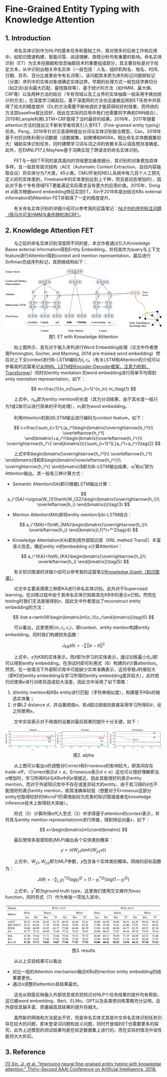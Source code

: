 # Fine-Grained Entity Typing with Knowledge Attention

## 1. Introduction

&emsp;&emsp;命名实体识别作为NLP的基本任务和基础工作，其对很多的后继工作和应用中，如知识图谱构建、智能问答、阅读理解、舆情分析均有重要的影响。命名实体识别（ET）为文本挖掘掘和信息抽取技术的重要组成部分，其主要目标是对于给定文本，从中识别出相关命名实体（一般包括：人名、组织机构名、地名、时间、日期、货币、百分比或某些专有名词等）。该问题其本质为序列标记问题即标记（分类）序列中的实体对象或确定实体边界，早期的处理方式一般包括字典切分（如正向\反向最大匹配、最短路径等）、基于统计的方法（如HMM、最大熵、CRF等）以及两种方法的结合（专有领域以及工业界的实体抽取一般采用字典加统计的方法）。在深度学习崛起后，基于深度网的方法也迅速被运用到ET任务中并获得了较大的精度提升（DL的方法需要不断地调优才能获得较好的效果，而传统的方法其baseline就比较好，因此在实际的应用中我们也需要将字典和DNN结合），2015年Lample利用LSTM+CRF取得了当时最好的结果。2016年，2017年随着attention方法的提出又不断有学者将其引入至FET（Fine-grained entity typing）任务。Peng，2016年针对汉语语种提出分词与实体识别联合模型，Cao，2018年基于对抗训练利用分词数据（该数据集，如微博和MSRA，相比命名实体数据集较大）辅助实体识别任务，同时建模学习词与词之间的依赖关系以调高预测准确度。此外，在EMNLP17上Mayhew基于词典实现了跨语言的命名实体识别。

&emsp;&emsp;FET与一般ET不同的是其面向的领域更加垂直细分，其识别的对象更加具体多样，且一般具有层次结构（ACE（Automatic Context Extraction，自动内容抽取会议）将实体分为7大类，45小类，CMU开发的NELL系统中有几百个人工预先定义好的实体类别，Freebase中的实体类别达到上千种，而且是动态增加的），因此对于各个专有领域FET更能满足实际需求且有更大的应用价值。2015年，Dong et al首次根据word embedding特征实现ET，Xin于2018年提出结合KBs external information的Attention FET并取得了一定的精度提升。

&emsp;&emsp;有关命名实体识别的详细介绍可以参考我的这篇笔记：[NLP中的序列标注问题（隐马尔可夫HMM与条件随机场CRF）](https://zhuanlan.zhihu.com/p/50184092)。

## 2. Knowldege Attention FET

&emsp;&emsp;与之前的命名实体识别深度网不同的是，本文作者通过引入Knowledge Bases external information得到Entity Embedding，并将其作为query与上下文feature进行Attention得到context and mention representation，最后进行Softmax完成序列标记，其网络结构如下：

<center>

![ET with KA](KA.png)
<br/>
图1. ET with Knowledge Atttention 
</center>

&emsp;&emsp;如上图所示，首先对于输入序列进行Word Embedding处理（论文中作者使用Pennington, Socher, and Manning, 2014 pre-trained word embedding）然后对上下文context进行Bi-LSTM编码为$l_i,r_i$。（有关LSTM和Attention的介绍可以参看我的这篇笔记[从RNN、LSTM到Encoder-Decoder框架、注意力机制、Transformer](https://zhuanlan.zhihu.com/p/50915723)）同时对entity mentation 的word embedding进行简单平均得到entiy mentation representation，如下：

$$
m=\frac{1}{n_m}\sum_{i=1}^{n_m} m_i\tag{1}
$$

&emsp;&emsp;上式中，$n_m$即为entity mention的长度（其为分词结果，由于其长度一般只为1或2故可以进行简单的平均处理），$m_i$即为word embedding。

&emsp;&emsp;利用Attention机制对LSTM输出进行编码为context feature，如下：

$$
c=\frac{\sum_{i=1}^L(a_i^l\begin{bmatrix}\overrightarrow{h_i^l}\\ \overleftarrow{h_i^l} \end{bmatrix}+a_i^r\begin{bmatrix}\overleftarrow{h_i^r}\\ \overrightarrow{h_i^r} \end{bmatrix})}{\sum_{i=1}^{L}a_i^l+a_i^r}\tag{2}
$$

&emsp;&emsp;上式中$\begin{bmatrix}\overrightarrow{h_i^l}\\ \overleftarrow{h_i^l} \end{bmatrix}$和$\begin{bmatrix}\overleftarrow{h_i^r}\\ \overrightarrow{h_i^r} \end{bmatrix}$即为Bi-LSTM输出结果，$a_i^l$和$a_i^r$即为Attention输出。其一般有三种计算方式：

- Semantic Attention(SA)即只根据LSTM输出计算：
    
$$
a_i^{SA}=\sigma(W_{S1}tanh(W_{S2}\begin{bmatrix}\overrightarrow{h_i}\\ \overleftarrow{h_i} \end{bmatrix}))\tag{3}
$$

- Mention Attention(MA)即将entity mention与bi-LSTM结合：

$$
a_i^{MA}=f(mW_{MA}\begin{bmatrix}\overrightarrow{h_i}\\ \overleftarrow{h_i} \end{bmatrix}),f(*)=*^2\tag{4}
$$

- Knowledge Attentation(KA)即利用外部知识库（KRL method TransE）丰富语义信息，确定entity $m$的embedding $e$计算Attention：

$$
a_i^{KA}=f(eW_{KA}\begin{bmatrix}\overrightarrow{h_i}\\ \overleftarrow{h_i} \end{bmatrix})\tag{5}
$$

&emsp;&emsp;有关知识图谱的详细介绍可以参考我的这篇笔记[Knowledge Graph（知识图谱）](https://zhuanlan.zhihu.com/p/53753234)。

&emsp;&emsp;论文中主要采用第三种即KA进行命名实体识别。此外对于Supervised learning，在训练过程中由于其命名实体已知故其在KB中的表示$e$已知。然而在testing时我们无法直接得到$e$，因此文中作者提出了reconstruct entity embedding的方法：

$$
\hat e=tanh(W\begin{bmatrix}m\\c_l\\c_r\end{bmatrix})\tag{6}
$$

&emsp;&emsp;可以看出，这里使用$\{m,c_l,c_r\}$，即context、entity mention构建entity embedding。同时我们构建损失函数：

$$
J_{KB}(\theta)=-\sum||e-\hat e||^2\tag{7}
$$

&emsp;&emsp;上式中，$e$为KB的实体表示，而$\hat e$即为学习的实体表示，通过训练最小化$J$即可以得到entity embedding。在测试时即可利用式（6）构建的$\hat e$计算attention。然而，在一些情况下外部知识库中可能缺少实体准确表示，这将导致$J$的值较大（即KD的entity embedding与学习所得的entity embedding差异较大），此时若仍旧使用$e$进行训练将造成较大误差，因此文中采用了如下策略：

1. 对entity mention和KBs entity进行匹配（字符串相似度），构建基于KBs的候选实体集；
2. 计算L2 distance $d$，并设置阈值$\alpha$，若$d$超过阈值则直接采用学习所得的$\hat e$，反之则使用$e$。

&emsp;&emsp;文中实验表示对于阈值的设置对最后结果的提升十分关键，如下：

<center>

![alpha](alpha_1.png)
<br/>
图2. alpha
</center>

&emsp;&emsp;从上图可以看出$\alpha$的调整对Correct和Erroneous的影响较大，即其间存在trade-off，（Correct表示$d<\alpha$，Erroneous表示$d\geq \alpha$）这也可以很好理解即当$\alpha$增加时，学习所得的$\hat e$与KBs中的$e$很接近，因此其能很好的表示entity mention，而对于外部知识库中不存在或差异较大的entity，由于其习得的$\hat e$也不能很好的表示entity mention，故其准确率较低（想要对于Erroneous这部分entity也取得较好的MicroF1仍需借助较为完善的知识图谱或者在knowledge inference技术上取得较大突破）。

&emsp;&emsp;将式（5）计算所得$a$代入至式（2）中求得基于attention的context表示，并将其与entity mention representation$m$进行拼接，得到特征向量$x$，如下：

$$
x=\begin{bmatrix}m\\c\end{bmatrix}
$$

&emsp;&emsp;最后使用多层感知机(MLP)输出各个实体类别概率：

$$
y=\sigma(W_{y1}tanh(W_{y2}x))\tag{8}
$$

&emsp;&emsp;上式中，$W_{y1},W_{y2}$即为MLP参数，$y$包含各个实体类别概率。网络的目标函数为：

$$
J(\theta)=-\sum_{i,j}y^{*(j)}_i log y_i^{(j)}+(1-y^{*(j)}_i)log(1-y_i^{(j)})\tag{9}
$$

&emsp;&emsp;上式中，$y^*$即为ground truth type，这里我们使用交叉熵作为loss function，同时将式（7）作为单独一项加入其中。

<center>

![result](result.png)
<br/>
图3. results
</center>

&emsp;&emsp;从以上实验结果可以看出

- 对比一般的Attention mechanism融合KBs的mention entity embedding的结果要更优。
- 通过$\alpha$调整的attention其结果最优。

&emsp;&emsp;这也从侧面反映融入外部信息或先验知识对NLP个任务结果的提升均有帮助，这已被word embedding、Bert、ELMo、GPT以及各类预训练策略充分证明，且外部信息越丰富、质量越高其结果的提升将越大。

&emsp;&emsp;虽然新的网络和方法层出不穷，但是命名实体尤其是中文命名实体识别任务仍存在较大的问题，即未登录词问题和歧义问题，同时开放域的ET也需要更多的探究，此外上述模型的测试结果均是在给定数据集上进行的，而在实际的情况中该性能将大大折扣。

## 3. Reference

[[1] Xin, Ji, et al. "Improving neural fine-grained entity typing with knowledge attention." Thirty-Second AAAI Conference on Artificial Intelligence. 2018.](https://www.aaai.org/ocs/index.php/AAAI/AAAI18/paper/viewPaper/16321)

